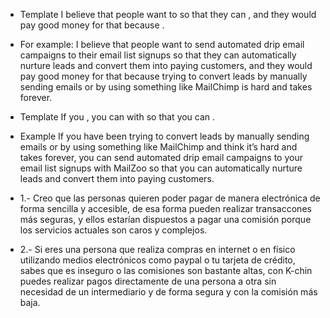 * Template
I believe that people want to <ability> so that they can <outcome>, and they would pay good money for that because <value>.

* For example:
I believe that people want to send automated drip email campaigns to their email list signups so that they can automatically nurture leads and convert them into paying customers, and they would pay good money for that because trying to convert leads by manually sending emails or by using something like MailChimp is hard and takes forever.

* Template
If you <value>, you can <ability> with <Your Business Name> so that you can <outcome>.

* Example
If you have been trying to convert leads by manually sending emails or by using something like MailChimp and think it’s hard and takes forever, you can send automated drip email campaigns to your email list signups with MailZoo so that you can automatically nurture leads and convert them into paying customers.

* 1.- Creo que las personas quieren poder pagar de manera electrónica de forma sencilla y accesible, de esa forma pueden realizar transaccones más seguras, y ellos estarían dispuestos a pagar una comisión porque los servicios actuales son caros y complejos.

* 2.- Si eres una persona que realiza compras en internet o en físico utilizando medios electrónicos como paypal o tu tarjeta de crédito, sabes que es inseguro o las comisiones son bastante altas, con K-chin puedes realizar pagos directamente de una persona a otra sin necesidad de un intermediario y de forma segura y con la comisión más baja.

